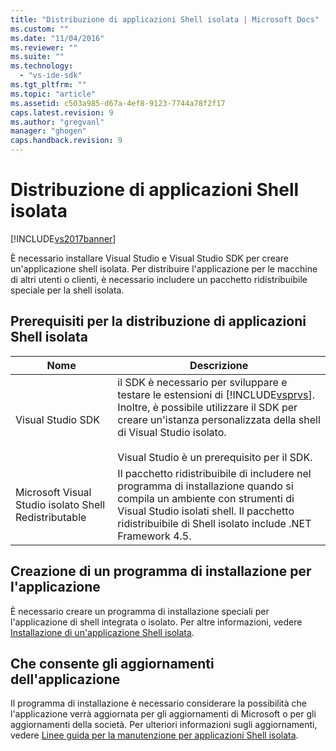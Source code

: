 ```yaml
---
title: "Distribuzione di applicazioni Shell isolata | Microsoft Docs"
ms.custom: ""
ms.date: "11/04/2016"
ms.reviewer: ""
ms.suite: ""
ms.technology: 
  - "vs-ide-sdk"
ms.tgt_pltfrm: ""
ms.topic: "article"
ms.assetid: c503a985-d67a-4ef8-9123-7744a78f2f17
caps.latest.revision: 9
ms.author: "gregvanl"
manager: "ghogen"
caps.handback.revision: 9
---
```

# Distribuzione di applicazioni Shell isolata
[!INCLUDE[vs2017banner](../code-quality/includes/vs2017banner.md)]

È necessario installare Visual Studio e Visual Studio SDK per creare un'applicazione shell isolata. Per distribuire l'applicazione per le macchine di altri utenti o clienti, è necessario includere un pacchetto ridistribuibile speciale per la shell isolata.  
  
## Prerequisiti per la distribuzione di applicazioni Shell isolata  
  
|Nome|Descrizione|  
|----------|-----------------|  
|Visual Studio SDK|il SDK è necessario per sviluppare e testare le estensioni di [!INCLUDE[vsprvs](../code-quality/includes/vsprvs_md.md)]. Inoltre, è possibile utilizzare il SDK per creare un'istanza personalizzata della shell di Visual Studio isolato.<br /><br /> Visual Studio è un prerequisito per il SDK.|  
|Microsoft Visual Studio isolato Shell Redistributable|Il pacchetto ridistribuibile di includere nel programma di installazione quando si compila un ambiente con strumenti di Visual Studio isolati shell. Il pacchetto ridistribuibile di Shell isolato include .NET Framework 4.5.|  
  
## Creazione di un programma di installazione per l'applicazione  
 È necessario creare un programma di installazione speciali per l'applicazione di shell integrata o isolato. Per altre informazioni, vedere [Installazione di un'applicazione Shell isolata](../extensibility/installing-an-isolated-shell-application.md).  
  
## Che consente gli aggiornamenti dell'applicazione  
 Il programma di installazione è necessario considerare la possibilità che l'applicazione verrà aggiornata per gli aggiornamenti di Microsoft o per gli aggiornamenti della società. Per ulteriori informazioni sugli aggiornamenti, vedere [Linee guida per la manutenzione per applicazioni Shell isolata](../extensibility/servicing-guidelines-for-isolated-shell-applications.md).